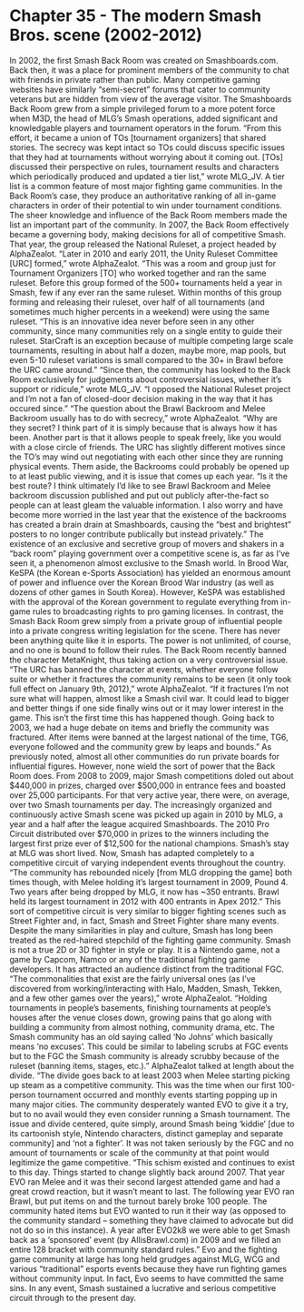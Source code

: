 # Chapter 35 - The modern Smash Bros. scene (2002-2012)In 2002, the first Smash Back Room was created on Smashboards.com. Back then, it was a place for prominent members of the community to chat with friends in private rather than public. Many competitive gaming websites have similarly “semi-secret” forums that cater to community veterans but are hidden from view of the average visitor.The Smashboards Back Room grew from a simple privileged forum to a more potent force when M3D, the head of MLG’s Smash operations, added significant and knowledgable players and tournament operators in the forum.“From this effort, it became a union of TOs [tournament organizers] that shared stories.  The secrecy was kept intact so TOs could discuss specific issues that they had at tournaments without worrying about it coming out. [TOs] discussed their perspective on rules, tournament results and characters which periodically produced and updated a tier list,” wrote MLG_JV.A tier list is a common feature of most major fighting game communities. In the Back Room’s case, they produce an authoritative ranking of all in-game characters in order of their potential to win under tournament conditions. The sheer knowledge and influence of the Back Room members made the list an important part of the community.In 2007, the Back Room effectively became a governing body, making decisions for all of competitive Smash. That year, the group released the National Ruleset, a project headed by AlphaZealot.“Later in 2010 and early 2011, the Unity Ruleset Committee [URC] formed,” wrote AlphaZealot. “This was a room and group just for Tournament Organizers [TO] who worked together and ran the same ruleset. Before this group formed of the 500+ tournaments held a year in Smash, few if any ever ran the same ruleset. Within months of this group forming and releasing their ruleset, over half of all tournaments (and sometimes much higher percents in a weekend) were using the same ruleset.“This is an innovative idea never before seen in any other community, since many communities rely on a single entity to guide their ruleset. StarCraft is an exception because of multiple competing large scale tournaments, resulting in about half a dozen, maybe more, map pools, but even 5-10 ruleset variations is small compared to the 30+ in Brawl before the URC came around.”“Since then, the community has looked to the Back Room exclusively for judgements about controversial issues, whether it’s support or ridicule,” wrote MLG_JV. “I opposed the National Ruleset project and I’m not a fan of closed-door decision making in the way that it has occured since.”“The question about the Brawl Backroom and Melee Backroom usually has to do with secrecy,” wrote AlphaZealot. “Why are they secret? I think part of it is simply because that is always how it has been. Another part is that it allows people to speak freely, like you would with a close circle of friends. The URC has slightly different motives since the TO’s may wind out negotiating with each other since they are running physical events. Them aside, the Backrooms could probably be opened up to at least public viewing, and it is issue that comes up each year.“Is it the best route? I think ultimately I’d like to see Brawl Backroom and Melee backroom discussion published and put out publicly after-the-fact so people can at least gleam the valuable information. I also worry and have become more worried in the last year that the existence of the backrooms has created a brain drain at Smashboards, causing the “best and brightest” posters to no longer contribute publically but instead privately.”The existence of an exclusive and secretive group of movers and shakers in a “back room” playing government over a competitive scene is, as far as I’ve seen it, a phenomenon almost exclusive to the Smash world.In Brood War, KeSPA (the Korean e-Sports Association) has yielded an enormous amount of power and influence over the Korean Brood War industry (as well as dozens of other games in South Korea).However, KeSPA was established with the approval of the Korean government to regulate everything from in-game rules to broadcasting rights to pro gaming licenses.In contrast, the Smash Back Room grew simply from a private group of influential people into a private congress writing legislation for the scene. There has never been anything quite like it in esports.The power is not unlimited, of course, and no one is bound to follow their rules.The Back Room recently banned the character MetaKnight, thus taking action on a very controversial issue.“The URC has banned the character at events, whether everyone follow suite or whether it fractures the community remains to be seen (it only took full effect on January 9th, 2012),” wrote AlphaZealot. “If it fractures I’m not sure what will happen, almost like a Smash civil war. It could lead to bigger and better things if one side finally wins out or it may lower interest in the game. This isn’t the first time this has happened though. Going back to 2003, we had a huge debate on items and briefly the community was fractured. After items were banned at the largest national of the time, TG6, everyone followed and the community grew by leaps and bounds.”As previously noted, almost all other communities do run private boards for influential figures. However, none wield the sort of power that the Back Room does.From 2008 to 2009, major Smash competitions doled out about $440,000 in prizes, charged over $500,000 in entrance fees and boasted over 25,000 participants. For that very active year, there were, on average, over two Smash tournaments per day.The increasingly organized and continuously active Smash scene was picked up again in 2010 by MLG, a year and a half after the league acquired Smashboards. The 2010 Pro Circuit distributed over $70,000 in prizes to the winners including the largest first prize ever of $12,500 for the national champions.Smash’s stay at MLG was short lived. Now, Smash has adapted completely to a competitive circuit of varying independent events throughout the country.“The community has rebounded nicely [from MLG dropping the game] both times though, with Melee holding it’s largest tournament in 2009, Pound 4. Two years after being dropped by MLG, it now has ~350 entrants. Brawl held its largest tournament in 2012 with 400 entrants in Apex 2012.”This sort of competitive circuit is very similar to bigger fighting scenes such as Street Fighter and, in fact, Smash and Street Fighter share many events.Despite the many similarities in play and culture, Smash has long been treated as the red-haired stepchild of the fighting game community.Smash is not a true 2D or 3D fighter in style or play. It is a Nintendo game, not a game by Capcom, Namco or any of the traditional fighting game developers. It has attracted an audience distinct from the traditional FGC.“The commonalities that exist are the fairly universal ones (as I’ve discovered from working/interacting with Halo, Madden, Smash, Tekken, and a few other games over the years),” wrote AlphaZealot. “Holding tournaments in people’s basements, finishing tournaments at people’s houses after the venue closes down, growing pains that go along with building a community from almost nothing, community drama, etc. The Smash community has an old saying called ‘No Johns’ which basically means ‘no excuses’. This could be similar to labeling scrubs at FGC events but to the FGC the Smash community is already scrubby because of the ruleset (banning items, stages, etc.).”AlphaZealot talked at length about the divide.“The divide goes back to at least 2003 when Melee starting picking up steam as a competitive community. This was the time when our first 100-person tournament occurred and monthly events starting popping up in many major cities. The community desperately wanted EVO to give it a try, but to no avail would they even consider running a Smash tournament. The issue and divide centered, quite simply, around Smash being ‘kiddie’ [due to its cartoonish style, Nintendo characters, distinct gameplay and separate community] and ‘not a fighter’. It was not taken seriously by the FGC and no amount of tournaments or scale of the community at that point would legitimize the game competitive.“This schism existed and continues to exist to this day. Things started to change slightly back around 2007. That year EVO ran Melee and it was their second largest attended game and had a great crowd reaction, but it wasn’t meant to last. The following year EVO ran Brawl, but put items on and the turnout barely broke 100 people. The community hated items but EVO wanted to run it their way (as opposed to the community standard – something they have claimed to advocate but did not do so in this instance). A year after EVO2k8 we were able to get Smash back as a ‘sponsored’ event (by AllisBrawl.com) in 2009 and we filled an entire 128 bracket with community standard rules.”Evo and the fighting game community at large has long held grudges against MLG, WCG and various “traditional” esports events because they have run fighting games without community input. In fact, Evo seems to have committed the same sins.In any event, Smash sustained a lucrative and serious competitive circuit through to the present day.